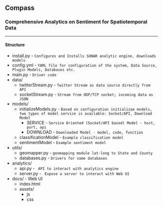 ## Compass
### Comprehensive Analytics on Sentiment for Spatiotemporal Data
------------

#### Structure 
* install.py - `Configures and Installs SONAR analytic engine, downloads models `
* config.yml - ` YAML file for configuration of the system, Data Source, Plugin Models, Databases etc. `
* main.py   - ` Driver code `
* data/   
    * twitterStream.py - ` Twitter Stream as data source directly from API `
    * socketStream.py - ` Stream from UDP/TCP socket; incoming data as JSON `
* models/
    * initializeModels.py - ` Based on configuration initializae models, two types of model service is available: Socket/API, Download Model ` 
        * SERVICE - ` Service Oriented (Socket/API based) Model - host, port, api `
        * DOWNLOAD - ` Downloaded Model - model, code, function `
    * classificationModel - ` Example classification model `
    * sentimentModel - ` Example sentiment model `
* utils/
    * geomapper.py - ` geomapping module lat-long to State and County `
    * databases.py - ` Drivers for some databases `
* analytics/
    * api.py   - ` API to interact with analytics engine`
    * server.py - ` Expose a server to interact with Web UI`
* docs/ - Web UI 
    * index.html
    * assets/
        * js
        * css
